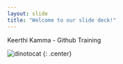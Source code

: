 ```yaml
---
layout: slide
title: "Welcome to our slide deck!"
---
```


Keerthi Kamma - Github Training

![dinotocat](https://octodex.github.com/images/dinotocat.png)
{: .center}
